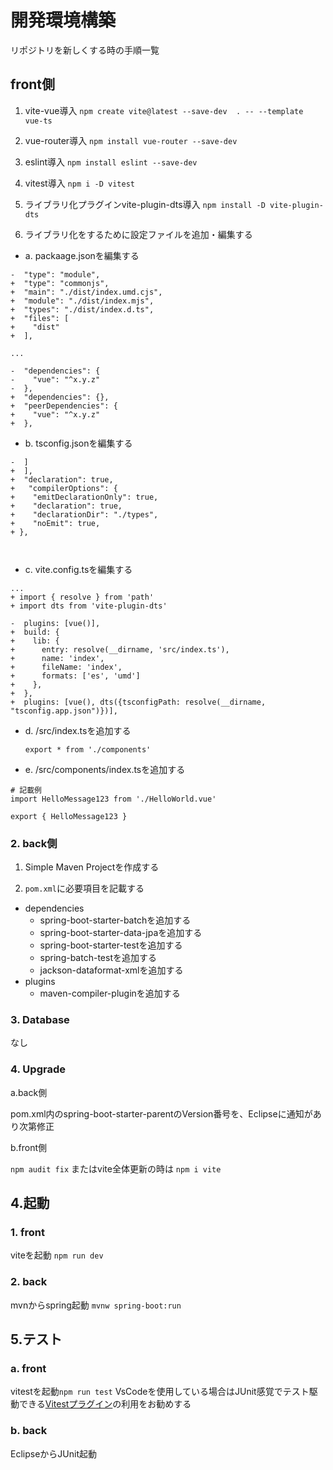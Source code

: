 # 開発環境構築

リポジトリを新しくする時の手順一覧

## front側

1. vite-vue導入 `npm create vite@latest --save-dev  . -- --template vue-ts`

2. vue-router導入 `npm install vue-router --save-dev`

3. eslint導入 `npm install eslint --save-dev`

4. vitest導入 `npm i -D vitest`

5. ライブラリ化プラグインvite-plugin-dts導入 `npm install -D vite-plugin-dts`

6. ライブラリ化をするために設定ファイルを追加・編集する

- a. packaage.jsonを編集する

```
-  "type": "module",
+  "type": "commonjs",
+  "main": "./dist/index.umd.cjs",
+  "module": "./dist/index.mjs",
+  "types": "./dist/index.d.ts",
+  "files": [
+    "dist"
+  ],

...

-  "dependencies": {
-    "vue": "^x.y.z"
-  },
+  "dependencies": {},
+  "peerDependencies": {
+    "vue": "^x.y.z"
+  },

```

- b. tsconfig.jsonを編集する

```
-  ]
+  ],
+  "declaration": true,
+   "compilerOptions": {
+    "emitDeclarationOnly": true,
+    "declaration": true,
+    "declarationDir": "./types",
+    "noEmit": true,
+ },



```

- c. vite.config.tsを編集する

```
...
+ import { resolve } from 'path'
+ import dts from 'vite-plugin-dts'

-  plugins: [vue()],
+  build: {
+    lib: {
+      entry: resolve(__dirname, 'src/index.ts'),
+      name: 'index',
+      fileName: 'index',
+      formats: ['es', 'umd']
+    },
+  },
+  plugins: [vue(), dts({tsconfigPath: resolve(__dirname, "tsconfig.app.json")})],

```

- d. /src/index.tsを追加する

  ```
  export * from './components'

  ```

- e. /src/components/index.tsを追加する

```
# 記載例
import HelloMessage123 from './HelloWorld.vue'

export { HelloMessage123 }
```

### 2. back側

1. Simple Maven Projectを作成する

2. `pom.xml`に必要項目を記載する

- dependencies
  - spring-boot-starter-batchを追加する
  - spring-boot-starter-data-jpaを追加する
  - spring-boot-starter-testを追加する
  - spring-batch-testを追加する
  - jackson-dataformat-xmlを追加する
- plugins
  - maven-compiler-pluginを追加する

### 3. Database

なし

### 4. Upgrade

a.back側

pom.xml内のspring-boot-starter-parentのVersion番号を、Eclipseに通知があり次第修正

b.front側

`npm audit fix` またはvite全体更新の時は `npm i vite`

## 4.起動

### 1. front

viteを起動 `npm run dev`

### 2. back

mvnからspring起動 `mvnw spring-boot:run`

## 5.テスト

### a. front

vitestを起動`npm run test`
VsCodeを使用している場合はJUnit感覚でテスト駆動できる[Vitestプラグイン](https://marketplace.visualstudio.com/items?itemName=vitest.explorer)の利用をお勧めする

### b. back

EclipseからJUnit起動

